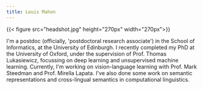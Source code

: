```yaml
---
title: Louis Mahon
---
```


{{< figure src="headshot.jpg" height="270px" width="270px">}}


I'm a postdoc (officially, 'postdoctoral research associate') in the School of Informatics, at the University of Edinburgh. I recently completed my PhD at the University of Oxford, under the supervision of Prof. Thomas Lukasiewicz, focussing on deep learning and unsupervised machine learning. Currently, I'm working on vision-language learning with Prof. Mark Steedman and Prof. Mirella Lapata. I've also done some work on semantic representations and cross-lingual semantics in computational linguistics. 



